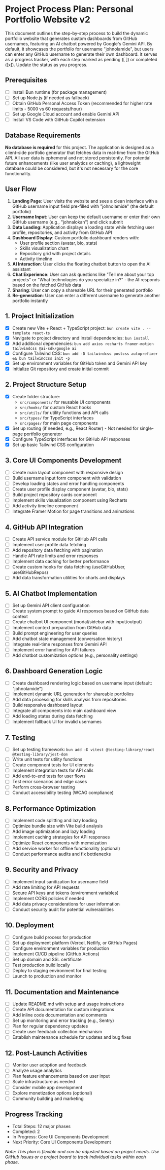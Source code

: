 # Project Process Plan: Personal Portfolio Website v2

This document outlines the step-by-step process to build the dynamic portfolio website that generates custom dashboards from GitHub usernames, featuring an AI chatbot powered by Google's Gemini API. By default, it showcases the portfolio for username "johnolamide", but users can enter any GitHub username to generate their own dashboard. It serves as a progress tracker, with each step marked as pending ([ ]) or completed ([x]). Update the status as you progress.

## Prerequisites
- [ ] Install Bun runtime (for package management)
- [ ] Set up Node.js (if needed as fallback)
- [ ] Obtain GitHub Personal Access Token (recommended for higher rate limits - 5000 vs 60 requests/hour)
- [ ] Set up Google Cloud account and enable Gemini API
- [ ] Install VS Code with GitHub Copilot extension

## Database Requirements
**No database is required** for this project. The application is designed as a client-side portfolio generator that fetches data in real-time from the GitHub API. All user data is ephemeral and not stored persistently. For potential future enhancements (like user analytics or caching), a lightweight database could be considered, but it's not necessary for the core functionality.

## User Flow
1. **Landing Page**: User visits the website and sees a clean interface with a GitHub username input field pre-filled with "johnolamide" (the default portfolio)
2. **Username Input**: User can keep the default username or enter their own GitHub username (e.g., "johnalokan") and click submit
3. **Data Loading**: Application displays a loading state while fetching user profile, repositories, and activity from GitHub API
4. **Dashboard Display**: Custom portfolio dashboard renders with:
   - User profile section (avatar, bio, stats)
   - Skills visualization chart
   - Repository grid with project details
   - Activity timeline
5. **AI Interaction**: User clicks the floating chatbot button to open the AI assistant
6. **Chat Experience**: User can ask questions like "Tell me about your top projects" or "What technologies do you specialize in?" - the AI responds based on the fetched GitHub data
7. **Sharing**: User can copy a shareable URL for their generated portfolio
8. **Re-generation**: User can enter a different username to generate another portfolio instantly

## 1. Project Initialization
- [x] Create new Vite + React + TypeScript project: `bun create vite . --template react-ts`
- [x] Navigate to project directory and install dependencies: `bun install`
- [x] Add additional dependencies: `bun add axios recharts framer-motion tailwindcss @ai-sdk/google ai`
- [x] Configure Tailwind CSS: `bun add -D tailwindcss postcss autoprefixer && bun tailwindcss init -p`
- [x] Set up environment variables for GitHub token and Gemini API key
- [x] Initialize Git repository and create initial commit

## 2. Project Structure Setup
- [x] Create folder structure:
  - `src/components/` for reusable UI components
  - `src/hooks/` for custom React hooks
  - `src/utils/` for utility functions and API calls
  - `src/types/` for TypeScript interfaces
  - `src/pages/` for main page components
- [x] Set up routing (if needed, e.g., React Router) - Not needed for single-page portfolio generator
- [x] Configure TypeScript interfaces for GitHub API responses
- [x] Set up basic Tailwind CSS configuration

## 3. Core UI Components Development
- [ ] Create main layout component with responsive design
- [ ] Build username input form component with validation
- [ ] Develop loading states and error handling components
- [ ] Create user profile display component (avatar, bio, stats)
- [ ] Build project repository cards component
- [ ] Implement skills visualization component using Recharts
- [ ] Add activity timeline component
- [ ] Integrate Framer Motion for page transitions and animations

## 4. GitHub API Integration
- [ ] Create API service module for GitHub API calls
- [ ] Implement user profile data fetching
- [ ] Add repository data fetching with pagination
- [ ] Handle API rate limits and error responses
- [ ] Implement data caching for better performance
- [ ] Create custom hooks for data fetching (useGitHubUser, useGitHubRepos)
- [ ] Add data transformation utilities for charts and displays

## 5. AI Chatbot Implementation
- [ ] Set up Gemini API client configuration
- [ ] Create system prompt to guide AI responses based on GitHub data context
- [ ] Create chatbot UI component (modal/sidebar with input/output)
- [ ] Implement context preparation from GitHub data
- [ ] Build prompt engineering for user queries
- [ ] Add chatbot state management (conversation history)
- [ ] Integrate real-time responses from Gemini API
- [ ] Implement error handling for API failures
- [ ] Add chatbot customization options (e.g., personality settings)

## 6. Dashboard Generation Logic
- [ ] Create dashboard rendering logic based on username input (default: "johnolamide")
- [ ] Implement dynamic URL generation for shareable portfolios
- [ ] Add data processing for skills analysis from repositories
- [ ] Build responsive dashboard layout
- [ ] Integrate all components into main dashboard view
- [ ] Add loading states during data fetching
- [ ] Implement fallback UI for invalid usernames

## 7. Testing
- [ ] Set up testing framework: `bun add -D vitest @testing-library/react @testing-library/jest-dom`
- [ ] Write unit tests for utility functions
- [ ] Create component tests for UI elements
- [ ] Implement integration tests for API calls
- [ ] Add end-to-end tests for user flows
- [ ] Test error scenarios and edge cases
- [ ] Perform cross-browser testing
- [ ] Conduct accessibility testing (WCAG compliance)

## 8. Performance Optimization
- [ ] Implement code splitting and lazy loading
- [ ] Optimize bundle size with Vite build analysis
- [ ] Add image optimization and lazy loading
- [ ] Implement caching strategies for API responses
- [ ] Optimize React components with memoization
- [ ] Add service worker for offline functionality (optional)
- [ ] Conduct performance audits and fix bottlenecks

## 9. Security and Privacy
- [ ] Implement input sanitization for username field
- [ ] Add rate limiting for API requests
- [ ] Secure API keys and tokens (environment variables)
- [ ] Implement CORS policies if needed
- [ ] Add data privacy considerations for user information
- [ ] Conduct security audit for potential vulnerabilities

## 10. Deployment
- [ ] Configure build process for production
- [ ] Set up deployment platform (Vercel, Netlify, or GitHub Pages)
- [ ] Configure environment variables for production
- [ ] Implement CI/CD pipeline (GitHub Actions)
- [ ] Set up domain and SSL certificate
- [ ] Test production build locally
- [ ] Deploy to staging environment for final testing
- [ ] Launch to production and monitor

## 11. Documentation and Maintenance
- [ ] Update README.md with setup and usage instructions
- [ ] Create API documentation for custom integrations
- [ ] Add inline code documentation and comments
- [ ] Set up monitoring and error tracking (e.g., Sentry)
- [ ] Plan for regular dependency updates
- [ ] Create user feedback collection mechanism
- [ ] Establish maintenance schedule for updates and bug fixes

## 12. Post-Launch Activities
- [ ] Monitor user adoption and feedback
- [ ] Analyze usage analytics
- [ ] Plan feature enhancements based on user input
- [ ] Scale infrastructure as needed
- [ ] Consider mobile app development
- [ ] Explore monetization options (optional)
- [ ] Community building and marketing

## Progress Tracking
- Total Steps: 12 major phases
- Completed: 2
- In Progress: Core UI Components Development
- Next Priority: Core UI Components Development

*Note: This plan is flexible and can be adjusted based on project needs. Use GitHub Issues or a project board to track individual tasks within each phase.*